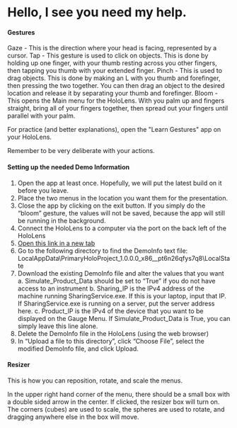 # Hello, I see you need my help.

#### Gestures
Gaze - This is the direction where your head is facing, represented by a cursor.
Tap - This gesture is used to click on objects. This is done by holding up one finger, with your thumb resting across you other fingers, then tapping you thumb with your extended finger.
Pinch - This is used to drag objects. This is done by making an L with you thumb and forefinger, then pressing the two together. You can then drag an object to the desired location and release it by separating your thumb and forefinger.
Bloom - This opens the Main menu for the HoloLens. With you palm up and fingers straight, bring all of your fingers together, then spread out your fingers until parallel with your palm.

For practice (and better explanations), open the "Learn Gestures" app on your HoloLens.

Remember to be very deliberate with your actions.  

#### Setting up the needed Demo Information
1.	Open the app at least once. Hopefully, we will put the latest build on it before you leave.
2.	Place the two menus in the location you want them for the presentation.
3.	Close the app by clicking on the exit button. If you simply do the “bloom” gesture, the values will not be saved, because the app will still be running in the background.
4.	Connect the HoloLens to a computer via the port on the back left of the HoloLens
5.	[Open this link in a new tab](http://127.0.0.1:10080/FileExplorer.htm)
6.	Go to the following directory to find the DemoInfo text file: LocalAppData\\PrimaryHoloProject_1.0.0.0_x86__pt6n26qfys7q8\\LocalState
7.	Download the existing DemoInfo file and alter the values that you want
  a.	Simulate_Product_Data should be set to “True” if you do not have access to an instrument
  b.	Sharing_IP is the IPv4 address of the machine running SharingService.exe. If this is your laptop, input that IP. If SharingService.exe is running on a server, put the server address here.
  c.	Product_IP is the IPv4 of the device that you want to be displayed on the Gauge Menu. If Simulate_Product_Data is True, you can simply leave this line alone.
8.	Delete the DemoInfo file in the HoloLens (using the web browser)
9.	In “Upload a file to this directory”, click “Choose File”, select the modified DemoInfo file, and click Upload.


#### Resizer
This is how you can reposition, rotate, and scale the menus.

In the upper right hand corner of the menu, there should be a small box with a double sided arrow in the center. If clicked, the resizer box will turn on. The corners (cubes) are used to scale, the spheres are used to rotate, and dragging anywhere else in the box will move.
